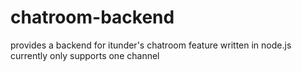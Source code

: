 # chatroom-backend
provides a backend for itunder's chatroom feature
written in node.js
currently only supports one channel 
